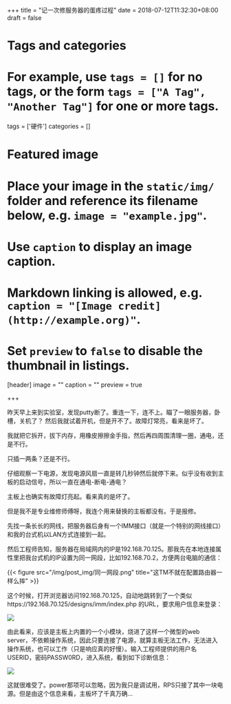 +++
title = "记一次修服务器的蛋疼过程"
date = 2018-07-12T11:32:30+08:00
draft = false

# Tags and categories
# For example, use `tags = []` for no tags, or the form `tags = ["A Tag", "Another Tag"]` for one or more tags.
tags = ['硬件']
categories = []

# Featured image
# Place your image in the `static/img/` folder and reference its filename below, e.g. `image = "example.jpg"`.
# Use `caption` to display an image caption.
#   Markdown linking is allowed, e.g. `caption = "[Image credit](http://example.org)"`.
# Set `preview` to `false` to disable the thumbnail in listings.
[header]
image = ""
caption = ""
preview = true

+++

昨天早上来到实验室，发现putty断了。重连一下，连不上。瞄了一眼服务器，卧槽，关机了？
然后我就试着开机，但是开不了。故障灯常亮，看来是坏了。

我就把它拆开，拔下内存，用橡皮擦擦金手指，然后再四周围清理一圈，通电，还是不行。

只插一两条？还是不行。

仔细观察一下电源，发现电源风扇一直是转几秒钟然后就停下来。似乎没有收到主板的启动信号，所以一直在通电-断电-通电？

主板上也确实有故障灯亮起。看来真的是坏了。

但是我不是专业维修师傅呀，我连个用来替换的主板都没有。于是报修。

先找一条长长的网线，把服务器后身有一个IMM接口（就是一个特别的网线接口）和我的台式机以LAN方式连接到一起。

然后工程师告知，服务器在局域网内的IP是192.168.70.125。那我先在本地连接属性里把我台式机的IP设置为同一网段，比如192.168.70.2，方便两台电脑的通信：

{{< figure src="/img/post_img/同一网段.png" title="这TM不就在配置路由器一样么摔" >}}

这个时候，打开浏览器访问192.168.70.125，自动地跳转到了一个类似https://192.168.70.125/designs/imm/index.php 的URL，要求用户信息来登录：

![](/img/post_img/服务器内置web-server登录界面.png)

由此看来，应该是主板上内置的一个小模块，烧进了这样一个微型的web server，不依赖操作系统，因此只要连接了电源，就算主板无法工作，无法进入操作系统，也可以工作（只是响应真的好慢）。输入工程师提供的用户名USERID，密码PASSW0RD，进入系统，看到如下诊断信息：

![](/img/post_img/诊断界面.png)

这就很难受了。power那项可以忽略，因为我只是调试用，RPS只接了其中一块电源。但是由这个信息来看，主板坏了千真万确...



